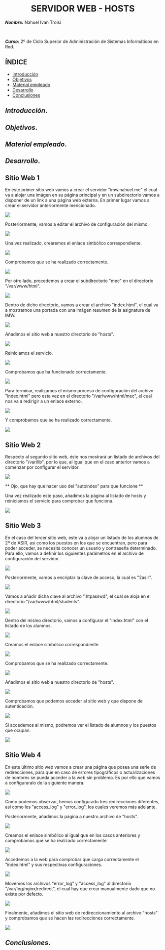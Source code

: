<center>

# SERVIDOR WEB - HOSTS


</center>

***Nombre:*** Nahuel Ivan Troisi 

<br>

***Curso:*** 2º de Ciclo Superior de Administración de Sistemas Informáticos en Red.

## ÍNDICE

+ [Introducción](#id1)
+ [Objetivos](#id2)
+ [Material empleado](#id3)
+ [Desarrollo](#id4)
+ [Conclusiones](#id5)


## ***Introducción***. <a name="id1"></a>

## ***Objetivos***. <a name="id2"></a>

## ***Material empleado***. <a name="id3"></a>

## ***Desarrollo***. <a name="id4"></a>

## Sitio Web 1

En este primer sitio web vamos a crear el servidor "imw.nahuel.me" el cual va a alojar una imágen en su página principal y en un subdirectorio vamos a disponer de un
link a una página web externa. 
En primer lugar vamos a crear el servidor anteriormente mencionado. 

![](img/1.png)

Posteriormente, vamos a editar el archivo de configuración del mismo. 

![](img/2.png)

Una vez realizado, crearemos el enlace simbólico correspondiente.

![](img/3.png)

Comprobamos que se ha realizado correctamente. 

![](img/4.png)

Por otro lado, procedemos a crear el subdirectorio "mec" en el directorio "/var/www/html".

![](img/5.png)

Dentro de dicho directorio, vamos a crear el archivo "index.html", el cual va a mostrarnos una portada con una imágen resumen de la asignatura de IMW. 

![](img/6.png)

Añadimos el sitio web a nuestro directorio de "hosts". 

![](img/7.png)

Reiniciamos el servicio. 

![](img/8.png)

Comprobamos que ha funcionado correctamente.

![](img/9.png)
 
Para terminar, realizamos el mismo proceso de configuración del archivo "index.html" pero esta vez en el directorio "/var/www/html/mec", el cual nos va a
redirigir a un enlace externo. 

![](img/10.png)

Y comprobamos que se ha realizado correctamente. 

![](img/11.png)

## Sitio Web 2

Respecto al segundo sitio web, éste nos mostrará un listado de archivos del directorio "/var/lib", por lo que, al igual que en el caso anterior vamos a comenzar
por configurar el servidor. 

![](img/12.png)

** Ojo, que hay que hacer uso del "autoindex" para que funcione **

Una vez realizado este paso, añadimos la página al listado de hosts y reiniciamos el servicio para comprobar que funciona. 

![](img/13.png)

## Sitio Web 3

En el caso del tercer sitio web, este va a alojar un listado de los alumnos de 2º de ASIR, asi como los puestos en los que se encuentran, pero para poder acceder, se
necesita conocer un usuario y contraseña determinado. 
Para ello, vamos a definir los siguientes parámetros en el archivo de configuración del servidor. 

![](img/14.png)

Posteriormente, vamos a encriptar la clave de acceso, la cual es "2asir". 

![](img/15.png)

Vamos a añadir dicha clave al archivo ".htpasswd", el cual se aloja en el directorio "/var/www/html/students".

![](img/16.png)

Dentro del mismo directorio, vamos a configurar el "index.html" con el listado de los alumnos.

![](img/17.png)

Creamos el enlace simbólico correspondiente. 

![](img/18.png)

Comprobamos que se ha realizado correctamente.

![](img/19.png)

Añadimos el sitio web a nuestro directorio de "hosts". 

![](img/20.png)

Comprobamos que podemos acceder al sitio web y que dispone de autenticación. 

![](img/21.png)

Si accedemos al mismo, podremos ver el listado de alumnos y los puestos que ocupan. 

![](img/22.png)

## Sitio Web 4

En este último sitio web vamos a crear una página que posea una serie de redirecciones, para que en caso de errores tipográficos o actualizaciones de nombres se pueda 
acceder a la web sin problema. 
Es por ello que vamos a configuraralo de la siguiente manera.

![](img/23.png)

Como podemos observar, hemos configurado tres redirecciones diferentes, asi como los "access_log" y "error_log", los cuales veremos más adelante. 

Posteriormente, añadimos la página a nuestro archivo de "hosts".

![](img/24.png)

Creamos el enlace simbólico al igual que en los casos anteriores y comprobamos que se ha realizado correctamente. 

![](img/25.png)

Accedemos a la web para comprobar que carga correctamente el "index.html" y sus respectivas configuraciones. 

![](img/26.png)

Movemos los archivos "error_log" y "access_log" al directorio "/var/log/nginx/redirect", el cual hay que crear manualmente dado que no existe por defecto. 

![](img/27.png)

Finalmente, añadimos el sitio web de redireccionamiento al archivo "hosts" y comprobamos que se hacen las redirecciones correctamente. 

![](img/28.png)

## ***Conclusiones***. <a name="id5"></a>
